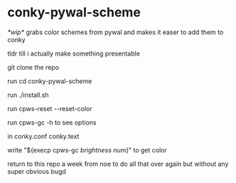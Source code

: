 # conky-pywal-scheme
*\*wip\** grabs color schemes from pywal and makes it easer to add them to conky

tldr till i actually make something presentable

git clone the repo

run cd conky-pywal-scheme

run ./install.sh

run cpws-reset --reset-color

run cpws-gc -h to see options



in conky.conf conky.text

write "${execp cpws-gc *brightness num*}" to get color



return to this repo a week from noe to do all that over again but without any super obvious bugd
